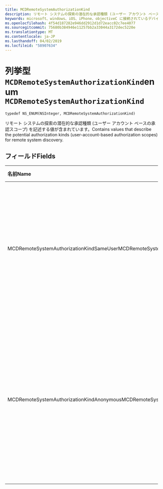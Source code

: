 ```yaml
---
title: MCDRemoteSystemAuthorizationKind
description: リモート システムの探索の潜在的な承認種類 (ユーザー アカウント ベースの承認スコープ) を記述する値が含まれています。
keywords: microsoft、windows、iOS、iPhone、objectiveC に接続されているデバイス、プロジェクトのローマ
ms.openlocfilehash: 4f54d187282e946dd2912d1d72eacc02c7ee4077
ms.sourcegitcommit: 75680b384946e11257bb2a33044a3172dec5220e
ms.translationtype: MT
ms.contentlocale: ja-JP
ms.lasthandoff: 04/02/2019
ms.locfileid: "58907634"
---
```

# <a name="enum-mcdremotesystemauthorizationkind"></a><span data-ttu-id="a0cce-104">列挙型 `MCDRemoteSystemAuthorizationKind`</span><span class="sxs-lookup"><span data-stu-id="a0cce-104">enum `MCDRemoteSystemAuthorizationKind`</span></span> 

```
typedef NS_ENUM(NSInteger, MCDRemoteSystemAuthorizationKind)
```  

<span data-ttu-id="a0cce-105">リモート システムの探索の潜在的な承認種類 (ユーザー アカウント ベースの承認スコープ) を記述する値が含まれています。</span><span class="sxs-lookup"><span data-stu-id="a0cce-105">Contains values that describe the potential authorization kinds (user-account-based authorization scopes) for remote system discovery.</span></span> 

## <a name="fields"></a><span data-ttu-id="a0cce-106">フィールド</span><span class="sxs-lookup"><span data-stu-id="a0cce-106">Fields</span></span>

| <span data-ttu-id="a0cce-107">名前</span><span class="sxs-lookup"><span data-stu-id="a0cce-107">Name</span></span>                              | <span data-ttu-id="a0cce-108">値</span><span class="sxs-lookup"><span data-stu-id="a0cce-108">Value</span></span> | <span data-ttu-id="a0cce-109">説明</span><span class="sxs-lookup"><span data-stu-id="a0cce-109">Description</span></span>                    |
|:----------------------------------|:------|:-------------------------------|
| <span data-ttu-id="a0cce-110">MCDRemoteSystemAuthorizationKindSameUser</span><span class="sxs-lookup"><span data-stu-id="a0cce-110">MCDRemoteSystemAuthorizationKindSameUser</span></span>   | <span data-ttu-id="a0cce-111">0</span><span class="sxs-lookup"><span data-stu-id="a0cce-111">0</span></span>     | <span data-ttu-id="a0cce-112">システムは検出し、上に同じユーザー アカウントによって署名されたデバイスとの接続のみです。</span><span class="sxs-lookup"><span data-stu-id="a0cce-112">The system can only discover and connect with devices signed onto by the same user account.</span></span>   |
| <span data-ttu-id="a0cce-113">MCDRemoteSystemAuthorizationKindAnonymous</span><span class="sxs-lookup"><span data-stu-id="a0cce-113">MCDRemoteSystemAuthorizationKindAnonymous</span></span> | <span data-ttu-id="a0cce-114">1</span><span class="sxs-lookup"><span data-stu-id="a0cce-114">1</span></span>     | <span data-ttu-id="a0cce-115">システムでは、検出でき、指定の近くでされていて、匿名の検出を許可、他のユーザーのデバイスと接続することができます。</span><span class="sxs-lookup"><span data-stu-id="a0cce-115">The system can discover and connect with other users' devices, provided they are in proximity and allow anonymous discovery.</span></span>  |

